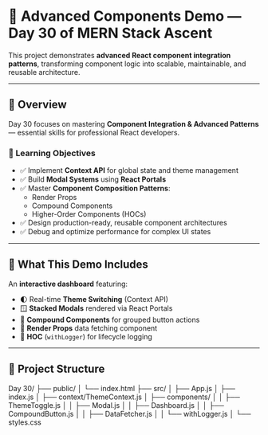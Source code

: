 # 🚀 Advanced Components Demo — Day 30 of MERN Stack Ascent

This project demonstrates **advanced React component integration patterns**, transforming component logic into scalable, maintainable, and reusable architecture.

---

## 🧠 Overview
Day 30 focuses on mastering **Component Integration & Advanced Patterns** — essential skills for professional React developers.

### 🎯 Learning Objectives
- ✅ Implement **Context API** for global state and theme management  
- ✅ Build **Modal Systems** using **React Portals**  
- ✅ Master **Component Composition Patterns**:
  - Render Props  
  - Compound Components  
  - Higher-Order Components (HOCs)  
- ✅ Design production-ready, reusable component architectures  
- ✅ Debug and optimize performance for complex UI states  

---

## 🧩 What This Demo Includes
An **interactive dashboard** featuring:
- 🌓 Real-time **Theme Switching** (Context API)  
- 🪟 **Stacked Modals** rendered via React Portals  
- 🧱 **Compound Components** for grouped button actions  
- 📡 **Render Props** data fetching component  
- 🧩 **HOC** (`withLogger`) for lifecycle logging  

---

## 📁 Project Structure
Day 30/
├── public/
│ └── index.html
├── src/
│ ├── App.js
│ ├── index.js
│ ├── context/ThemeContext.js
│ ├── components/
│ │ ├── ThemeToggle.js
│ │ ├── Modal.js
│ │ ├── Dashboard.js
│ │ ├── CompoundButton.js
│ │ ├── DataFetcher.js
│ │ └── withLogger.js
│ └── styles.css